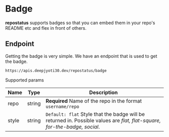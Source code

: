 # Badge

**repostatus** supports badges so that you can embed them in your repo's README etc and flex in front of others.

## Endpoint

Getting the badge is very simple. We have an endpoint that is used to get the badge.

```https://apis.deepjyoti30.dev/repostatus/badge```


Supported params

| Name | Type | Description |
| ---- | ------- | ----------- |
| repo | string | **Required** Name of the repo in the format `username/repo` |
| style | string | `Default: flat` Style that the badge will be returned in. Possible values are *flat, flat-square, for-the-badge, social*. |
